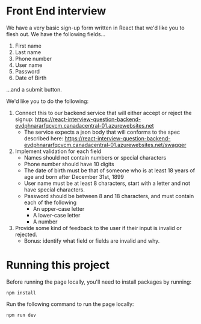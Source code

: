 # Front End interview

We have a very basic sign-up form written in React that we'd like you to flesh out.  We have the following fields…
1. First name
2. Last name
3. Phone number
4. User name
5. Password
6. Date of Birth

...and a submit button.

We'd like you to do the following:
1. Connect this to our backend service that will either accept or reject the signup: https://react-interview-question-backend-evdphnararfqcvcm.canadacentral-01.azurewebsites.net
    - The service expects a json body that will conforms to the spec described here: https://react-interview-question-backend-evdphnararfqcvcm.canadacentral-01.azurewebsites.net/swagger
2. Implement validation for each field
    - Names should not contain numbers or special characters
    - Phone number should have 10 digits
    - The date of birth must be that of someone who is at least 18 years of age and born after December 31st, 1899
    - User name must be at least 8 characters, start with a letter and not have special characters.
    - Password should be between 8 and 18 characters, and must contain each of the following
        - An upper-case letter
        - A lower-case letter
        - A number
3. Provide some kind of feedback to the user if their input is invalid or rejected.
   - Bonus: identify what field or fields are invalid and why.

# Running this project
Before running the page locally, you'll need to install packages by running:
```
npm install
```

Run the following command to run the page locally:
```
npm run dev
```
